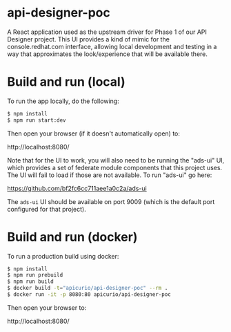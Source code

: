 # api-designer-poc
A React application used as the upstream driver for Phase 1 of our API 
Designer project.  This UI provides a kind of mimic for the console.redhat.com
interface, allowing local development and testing in a way that approximates
the look/experience that will be available there.

# Build and run (local)
To run the app locally, do the following:

```bash
$ npm install
$ npm run start:dev
```

Then open your browser (if it doesn't automatically open) to:

http://localhost:8080/

Note that for the UI to work, you will also need to be running the "ads-ui"
UI, which provides a set of federate module components that this project uses.
The UI will fail to load if those are not available.  To run "ads-ui" go 
here:

https://github.com/bf2fc6cc711aee1a0c2a/ads-ui

The `ads-ui` UI should be available on port 9009 (which is the default port
configured for that project).

# Build and run (docker)
To run a production build using docker:

```bash
$ npm install
$ npm run prebuild
$ npm run build
$ docker build -t="apicurio/api-designer-poc" --rm .
$ docker run -it -p 8080:80 apicurio/api-designer-poc
```

Then open your browser to:

http://localhost:8080/

